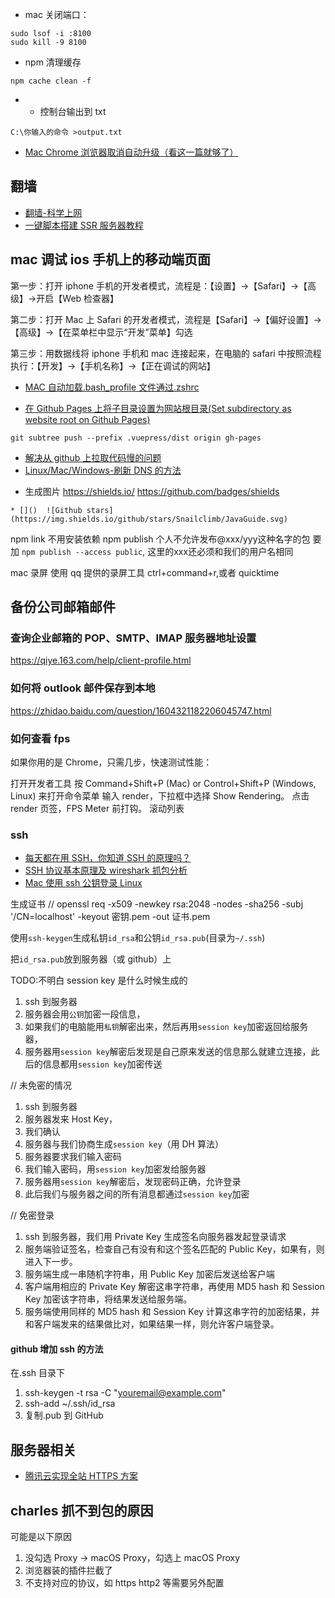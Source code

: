 - mac 关闭端口：

```
sudo lsof -i :8100
sudo kill -9 8100
```

- npm 清理缓存

```
npm cache clean -f
```

- - 控制台输出到 txt

```
C:\你输入的命令 >output.txt
```

- [Mac Chrome 浏览器取消自动升级（看这一篇就够了）](https://blog.csdn.net/chenyufeng1991/article/details/78568919)

## 翻墙

- [翻墙-科学上网 ](https://github.com/bannedbook/fanqiang)
- [一键脚本搭建 SSR 服务器教程 ](https://github.com/xiaoming2028/FreeNetwork/wiki)

## mac 调试 ios 手机上的移动端页面

第一步：打开 iphone 手机的开发者模式，流程是：【设置】->【Safari】->【高级】->开启【Web 检查器】

第二步：打开 Mac 上 Safari 的开发者模式，流程是【Safari】->【偏好设置】->【高级】->【在菜单栏中显示“开发”菜单】勾选

第三步：用数据线将 iphone 手机和 mac 连接起来，在电脑的 safari 中按照流程执行：【开发】->【手机名称】->【正在调试的网站】

- [MAC 自动加载.bash_profile 文件通过.zshrc](https://blog.csdn.net/YaphetZhao/article/details/88027831)

- [在 Github Pages 上将子目录设置为网站根目录(Set subdirectory as website root on Github Pages)](http://www.it1352.com/798173.html)

```
git subtree push --prefix .vuepress/dist origin gh-pages
```

- [解决从 github 上拉取代码慢的问题](https://blog.csdn.net/yyou33459/article/details/84947819)
- [Linux/Mac/Windows-刷新 DNS 的方法](https://baijiahao.baidu.com/s?id=1616353495084098905&wfr=spider&for=pc)

* 生成图片 https://shields.io/ https://github.com/badges/shields

```
* []()  ![Github stars](https://img.shields.io/github/stars/Snailclimb/JavaGuide.svg)
```

npm link 不用安装依赖
npm publish 个人不允许发布@xxx/yyy这种名字的包  要加 `npm publish --access public`, 这里的xxx还必须和我们的用户名相同



mac 录屏 使用 qq 提供的录屏工具 ctrl+command+r,或者 quicktime

## 备份公司邮箱邮件

### 查询企业邮箱的 POP、SMTP、IMAP 服务器地址设置

https://qiye.163.com/help/client-profile.html

### 如何将 outlook 邮件保存到本地

https://zhidao.baidu.com/question/1604321182206045747.html

### 如何查看 fps

如果你用的是 Chrome，只需几步，快速测试性能：

打开开发者工具
按 Command+Shift+P (Mac) or Control+Shift+P (Windows, Linux) 来打开命令菜单
输入 render，下拉框中选择 Show Rendering。
点击 render 页签，FPS Meter 前打钩。
滚动列表

### ssh

- [每天都在用 SSH，你知道 SSH 的原理吗？](https://juejin.im/post/5e4e30dfe51d4527107c8835)
- [SSH 协议基本原理及 wireshark 抓包分析](https://juejin.im/post/5baaf517e51d453df0442dce)
- [Mac 使用 ssh 公钥登录 Linux](https://segmentfault.com/a/1190000015369885)

生成证书
// openssl req -x509 -newkey rsa:2048 -nodes -sha256 -subj '/CN=localhost' -keyout 密钥.pem -out 证书.pem

使用`ssh-keygen`生成私钥`id_rsa`和公钥`id_rsa.pub`(目录为`~/.ssh`)

把`id_rsa.pub`放到服务器（或 github）上

TODO:不明白 session key 是什么时候生成的

1. ssh 到服务器
2. 服务器会用`公钥`加密一段信息，
3. 如果我们的电脑能用`私钥`解密出来，然后再用`session key`加密返回给服务器，
4. 服务器用`session key`解密后发现是自己原来发送的信息那么就建立连接，此后的信息都用`session key`加密传送

// 未免密的情况

1. ssh 到服务器
2. 服务器发来 Host Key，
3. 我们确认
4. 服务器与我们协商生成`session key`（用 DH 算法）
5. 服务器要求我们输入密码
6. 我们输入密码，用`session key`加密发给服务器
7. 服务器用`session key`解密后，发现密码正确，允许登录
8. 此后我们与服务器之间的所有消息都通过`session key`加密

// 免密登录

1. ssh 到服务器，我们用 Private Key 生成签名向服务器发起登录请求
2. 服务端验证签名，检查自己有没有和这个签名匹配的 Public Key，如果有，则进入下一步。
3. 服务端生成一串随机字符串，用 Public Key 加密后发送给客户端
4. 客户端用相应的 Private Key 解密这串字符串，再使用 MD5 hash 和 Session Key 加密该字符串，将结果发送给服务端。
5. 服务端使用同样的 MD5 hash 和 Session Key 计算这串字符的加密结果，并和客户端发来的结果做比对，如果结果一样，则允许客户端登录。

#### github 增加 ssh 的方法

在.ssh 目录下

1. ssh-keygen -t rsa -C "youremail@example.com"
2. ssh-add ~/.ssh/id_rsa
3. 复制.pub 到 GitHub

## 服务器相关

- [腾讯云实现全站 HTTPS 方案](https://cloud.tencent.com/document/product/400/6813)

## charles 抓不到包的原因

可能是以下原因

1. 没勾选 Proxy -> macOS Proxy，勾选上 macOS Proxy
2. 浏览器装的插件拦截了
3. 不支持对应的协议，如 https http2 等需要另外配置
